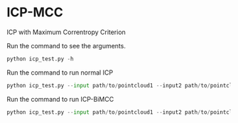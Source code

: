 # ICP-MCC
ICP with Maximum Correntropy Criterion

Run the command to see the arguments.
```python
python icp_test.py -h
```

Run the command to run normal ICP
```python
python icp_test.py --input path/to/pointcloud1 --input2 path/to/pointcloud2 --metric mse --iter 30
```

Run the command to run ICP-BiMCC
```python
python icp_test.py --input path/to/pointcloud1 --input2 path/to/pointcloud2 --metric mcc --iter 30 --bi_dir
```
